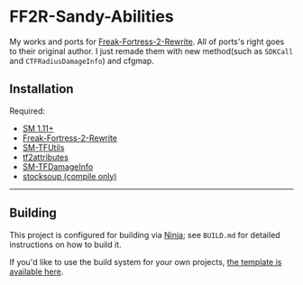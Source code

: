 # FF2R-Sandy-Abilities
My works and ports for [Freak-Fortress-2-Rewrite](https://github.com/Batfoxkid/Freak-Fortress-2-Rewrite).
All of ports's right goes to their original author. I just remade them with new method(such as `SDKCall` and `CTFRadiusDamageInfo`) and cfgmap.

## Installation
Required:
- [SM 1.11+](https://www.sourcemod.net/downloads.php)
- [Freak-Fortress-2-Rewrite](https://github.com/Batfoxkid/Freak-Fortress-2-Rewrite)
- [SM-TFUtils](https://github.com/nosoop/SM-TFUtils)
- [tf2attributes](https://github.com/FlaminSarge/tf2attributes)
- [SM-TFDamageInfo](https://github.com/nosoop/SM-TFDamageInfo)
- [stocksoup (compile only)](https://github.com/nosoop/stocksoup)

----

## Building

This project is configured for building via [Ninja][]; see `BUILD.md` for detailed
instructions on how to build it.

If you'd like to use the build system for your own projects,
[the template is available here](https://github.com/nosoop/NinjaBuild-SMPlugin).

[Ninja]: https://ninja-build.org/
